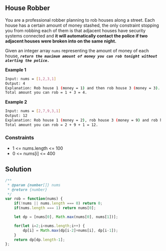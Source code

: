 
## House Robber

You are a professional robber planning to rob houses along a street. Each house has a certain amount of money stashed, the only constraint stopping you from robbing each of them is that adjacent houses have security systems connected and **it will automatically contact the police if two adjacent houses were broken into on the same night.**

Given an integer array ```nums``` representing the amount of money of each house, ***```return the maximum amount of money you can rob tonight without alerting the police.```***

**Example 1**
```bash
Input: nums = [1,2,3,1]
Output: 4
Explanation: Rob house 1 (money = 1) and then rob house 3 (money = 3).
Total amount you can rob = 1 + 3 = 4.
```

**Example 2**
```bash
Input: nums = [2,7,9,3,1]
Output: 12
Explanation: Rob house 1 (money = 2), rob house 3 (money = 9) and rob house 5 (money = 1).
Total amount you can rob = 2 + 9 + 1 = 12.
```

### Constraints
- 1 <= nums.length <= 100
- 0 <= nums[i] <= 400

## Solution

```javascript
/**
 * @param {number[]} nums
 * @return {number}
 */
var rob = function(nums) {
    if(!nums || nums.length === 0) return 0;
    if(nums.length === 1) return nums[0];

    let dp = [nums[0], Math.max(nums[0], nums[1])];

    for(let i=2;i<nums.length;i++) {
        dp[i] = Math.max(dp[i-2]+nums[i], dp[i-1]);
    }
    return dp[dp.length-1];
};
```

